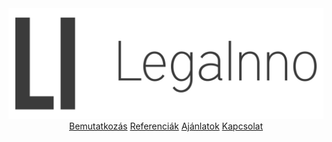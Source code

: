 <header>
    <div class="navbar">
      <div class="logo">
        <img src="../img/logo.svg" alt="Company Logo" class="logo-image">
      </div>
      <nav>
        <a href="/home" class="{% if page.url == '/home/' %}active{% endif %}">Bemutatkozás</a>
        <a href="/referenciak" class="{% if page.url == '/referenciak/' %}active{% endif %}">Referenciák</a>
        <a href="/ajanlatok" class="{% if page.url == '/ajanlatok/' %}active{% endif %}">Ajánlatok</a>
        <a href="/kapcsolat" class="{% if page.url == '/kapcsolat/' %}active{% endif %}">Kapcsolat</a>
      </nav>
    </div>
  </header>